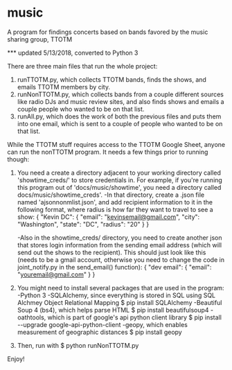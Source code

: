 # music
A program for findings concerts based on bands favored by the music sharing group, TTOTM

*** updated 5/13/2018, converted to Python 3

There are three main files that run the whole project: 
  1. runTTOTM.py, which collects TTOTM bands, finds the shows, and emails TTOTM members by city.
  2. runNonTTOTM.py, which collects bands from a couple different sources like radio DJs and music review sites, and also finds shows and emails a couple people who wanted to be on that list.
  3. runAll.py, which does the work of both the previous files and puts them into one email, which is sent to a couple of people who wanted to be on that list.
  
  
  
While the TTOTM stuff requires access to the TTOTM Google Sheet, anyone can run the nonTTOTM program. It needs a few things prior to running though:

1. You need a create a directory adjacent to your working directory called 'showtime_creds/' to store credentials in. For example, if you're running this program out of 'docs/music/showtime', you need a directory called docs/music/showtime_creds'.
    -In that directory, create a .json file named 'ajsonnonmlist.json', and add recipient information to it in the following format, where radius is how far they want to travel to see a show:
              {
                "Kevin DC": {
                  "email": "kevinsemail@gmail.com",
                  "city": "Washington",
                  "state": "DC",
                  "radius": "20"
                }
              }
              
    -Also in the showtime_creds/ directory, you need to create another json that stores login information from the sending email address (which will send out the shows to the recipient). This should just look like this (needs to be a gmail account, otherwise you need to change the code in joint_notify.py in the send_email() function):
              {
                "dev email": {
                  "email": "youremail@gmail.com"
                }
              }

2. You might need to install several packages that are used in the program:
  -Python 3
  -SQLAlchemy, since everything is stored in SQL using SQL Alchmey Object Relational Mapping 
        $ pip install SQLAlchemy
  -Beautiful Soup 4 (bs4), which helps parse HTML
        $ pip install beautifulsoup4
  -oathtools, which is part of google's api python client library
        $ pip install --upgrade google-api-python-client 
  -geopy, which enables measurement of geographic distances
        $ pip install geopy
        
3. Then, run with 
        $ python runNonTTOTM.py

Enjoy!